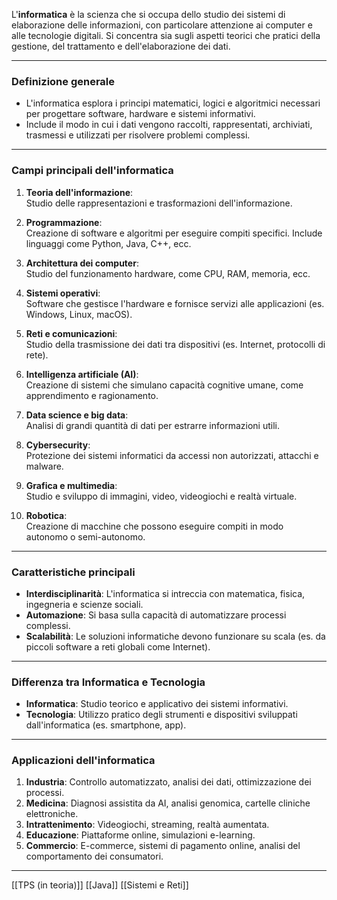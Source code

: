 L'**informatica** è la scienza che si occupa dello studio dei sistemi di elaborazione delle informazioni, con particolare attenzione ai computer e alle tecnologie digitali. Si concentra sia sugli aspetti teorici che pratici della gestione, del trattamento e dell'elaborazione dei dati.

---

### **Definizione generale**

- L'informatica esplora i principi matematici, logici e algoritmici necessari per progettare software, hardware e sistemi informativi.
- Include il modo in cui i dati vengono raccolti, rappresentati, archiviati, trasmessi e utilizzati per risolvere problemi complessi.

---

### **Campi principali dell'informatica**

1. **Teoria dell'informazione**:  
    Studio delle rappresentazioni e trasformazioni dell'informazione.
    
2. **Programmazione**:  
    Creazione di software e algoritmi per eseguire compiti specifici. Include linguaggi come Python, Java, C++, ecc.
    
3. **Architettura dei computer**:  
    Studio del funzionamento hardware, come CPU, RAM, memoria, ecc.
    
4. **Sistemi operativi**:  
    Software che gestisce l'hardware e fornisce servizi alle applicazioni (es. Windows, Linux, macOS).
    
5. **Reti e comunicazioni**:  
    Studio della trasmissione dei dati tra dispositivi (es. Internet, protocolli di rete).
    
6. **Intelligenza artificiale (AI)**:  
    Creazione di sistemi che simulano capacità cognitive umane, come apprendimento e ragionamento.
    
7. **Data science e big data**:  
    Analisi di grandi quantità di dati per estrarre informazioni utili.
    
8. **Cybersecurity**:  
    Protezione dei sistemi informatici da accessi non autorizzati, attacchi e malware.
    
9. **Grafica e multimedia**:  
    Studio e sviluppo di immagini, video, videogiochi e realtà virtuale.
    
10. **Robotica**:  
    Creazione di macchine che possono eseguire compiti in modo autonomo o semi-autonomo.
    

---

### **Caratteristiche principali**

- **Interdisciplinarità**: L'informatica si intreccia con matematica, fisica, ingegneria e scienze sociali.
- **Automazione**: Si basa sulla capacità di automatizzare processi complessi.
- **Scalabilità**: Le soluzioni informatiche devono funzionare su scala (es. da piccoli software a reti globali come Internet).

---

### **Differenza tra Informatica e Tecnologia**

- **Informatica**: Studio teorico e applicativo dei sistemi informativi.
- **Tecnologia**: Utilizzo pratico degli strumenti e dispositivi sviluppati dall'informatica (es. smartphone, app).

---

### **Applicazioni dell'informatica**

1. **Industria**: Controllo automatizzato, analisi dei dati, ottimizzazione dei processi.
2. **Medicina**: Diagnosi assistita da AI, analisi genomica, cartelle cliniche elettroniche.
3. **Intrattenimento**: Videogiochi, streaming, realtà aumentata.
4. **Educazione**: Piattaforme online, simulazioni e-learning.
5. **Commercio**: E-commerce, sistemi di pagamento online, analisi del comportamento dei consumatori.

---

[[TPS (in teoria)]]
[[Java]]
[[Sistemi e Reti]]